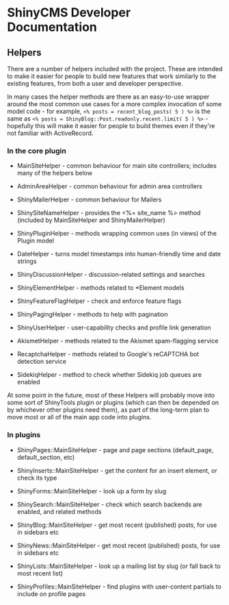 # ShinyCMS Developer Documentation

## Helpers

There are a number of helpers included with the project. These are intended to make it easier for people to build new features that work similarly to the existing features, from both a user and developer perspective.

In many cases the helper methods are there as an easy-to-use wrapper around the most common use cases for a more complex invocation of some model code - for example, `<% posts = recent_blog_posts( 5 ) %>` is the same as `<% posts = ShinyBlog::Post.readonly.recent.limit( 5 ) %>` - hopefully this will make it easier for people to build themes even if they're not familiar with ActiveRecord.

### In the core plugin

* MainSiteHelper         - common behaviour for main site controllers; includes many of the helpers below
* AdminAreaHelper        - common behaviour for admin area controllers
* ShinyMailerHelper      - common behaviour for Mailers

* ShinySiteNameHelper    - provides the <%= site_name %> method (included by MainSiteHelper and ShinyMailerHelper)

* ShinyPluginHelper      - methods wrapping common uses (in views) of the Plugin model

* DateHelper             - turns model timestamps into human-friendly time and date strings
* ShinyDiscussionHelper  - discussion-related settings and searches
* ShinyElementHelper     - methods related to *Element models
* ShinyFeatureFlagHelper - check and enforce feature flags
* ShinyPagingHelper      - methods to help with pagination
* ShinyUserHelper        - user-capability checks and profile link generation

* AkismetHelper          - methods related to the Akismet spam-flagging service
* RecaptchaHelper        - methods related to Google's reCAPTCHA bot detection service
* SidekiqHelper          - method to check whether Sidekiq job queues are enabled

At some point in the future, most of these Helpers will probably move into some sort of ShinyTools plugin or plugins (which can then be depended on by whichever other plugins need them), as part of the long-term plan to move most or all of the main app code into plugins.

### In plugins

* ShinyPages::MainSiteHelper    - page and page sections (default_page, default_section, etc)
* ShinyInserts::MainSiteHelper  - get the content for an insert element, or check its type
* ShinyForms::MainSiteHelper    - look up a form by slug

* ShinySearch::MainSiteHelper   - check which search backends are enabled, and related methods

* ShinyBlog::MainSiteHelper     - get most recent (published) posts, for use in sidebars etc
* ShinyNews::MainSiteHelper     - get most recent (published) posts, for use in sidebars etc

* ShinyLists::MainSiteHelper    - look up a mailing list by slug (or fall back to most recent list)

* ShinyProfiles::MainSiteHelper - find plugins with user-content partials to include on profile pages
